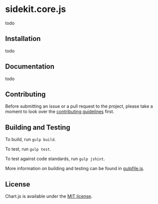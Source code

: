# sidekit.core.js
todo

## Installation 
todo

## Documentation 
todo 

## Contributing
Before submitting an issue or a pull request to the project, please take a moment to look over the 
[contributing guidelines](CONTRIBUTING.md) first.

## Building and Testing

To build, run `gulp build`.

To test, run `gulp test`.

To test against code standards, run `gulp jshint`.

More information on building and testing can be found in [gulpfile.js](gulpfile.js).

## License

Chart.js is available under the [MIT license](http://opensource.org/licenses/MIT).